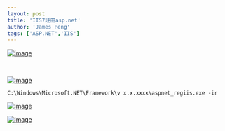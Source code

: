 ```yaml
---
layout: post
title: 'IIS7註冊asp.net'
author: 'James Peng'
tags: ['ASP.NET','IIS']
---
```


[![image](http://lh5.ggpht.com/_AnTT9cbXdqY/TViKaZuL6AI/AAAAAAAAJB0/A_UvfoZlYrg/image_thumb%5B7%5D.png?imgmax=800 "image")](http://lh6.ggpht.com/_AnTT9cbXdqY/TViKZmeT55I/AAAAAAAAJBw/3n7612nElQQ/s1600-h/image%5B5%5D.png)

 

[![image](http://lh4.ggpht.com/_AnTT9cbXdqY/TViKbGi_zTI/AAAAAAAAJB8/QAMrf6vMZwU/image_thumb%5B9%5D.png?imgmax=800 "image")](http://lh3.ggpht.com/_AnTT9cbXdqY/TViKahpU2mI/AAAAAAAAJB4/7wmiWZG05yE/s1600-h/image%5B9%5D.png)

    C:\Windows\Microsoft.NET\Framework\v x.x.xxxx\aspnet_regiis.exe -ir 

  
  

[![image](http://lh6.ggpht.com/_AnTT9cbXdqY/TViKcAqdKtI/AAAAAAAAJCE/iu9mtbvkTGI/image_thumb%5B12%5D.png?imgmax=800 "image")](http://lh5.ggpht.com/_AnTT9cbXdqY/TViKbvoSPBI/AAAAAAAAJCA/dEawXFTv7Vc/s1600-h/image%5B16%5D.png)

  
  
  
  
  
  

[![image](http://lh3.ggpht.com/_AnTT9cbXdqY/TViKdGN-agI/AAAAAAAAJCM/LVgTtCC0m6I/image_thumb%5B14%5D.png?imgmax=800 "image")](http://lh3.ggpht.com/_AnTT9cbXdqY/TViKchSQDTI/AAAAAAAAJCI/5g-cWWFOEeE/s1600-h/image%5B20%5D.png)

